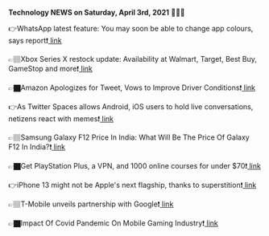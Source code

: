<b>Technology NEWS on Saturday, April 3rd, 2021</b> 📡📡📡 

👉WhatsApp latest feature: You may soon be able to change app colours, says report❗️<a href='https://techblock.club/?p=11058'> link</a>

👉🏽Xbox Series X restock update: Availability at Walmart, Target, Best Buy, GameStop and more❗️<a href='https://techblock.club/?p=11060'> link</a>

👉🏿Amazon Apologizes for Tweet, Vows to Improve Driver Conditions❗️<a href='https://techblock.club/?p=11062'> link</a>

👉As Twitter Spaces allows Android, iOS users to hold live conversations, netizens react with memes❗️<a href='https://techblock.club/?p=11064'> link</a>

👉🏽Samsung Galaxy F12 Price In India: What Will Be The Price Of Galaxy F12 In India?❗️<a href='https://techblock.club/?p=11066'> link</a>

👉🏿Get PlayStation Plus, a VPN, and 1000 online courses for under $70❗️<a href='https://techblock.club/?p=11068'> link</a>

👉iPhone 13 might not be Apple's next flagship, thanks to superstition❗️<a href='https://techblock.club/?p=11070'> link</a>

👉🏽T-Mobile unveils partnership with Google❗️<a href='https://techblock.club/?p=11072'> link</a>

👉🏿Impact Of Covid Pandemic On Mobile Gaming Industry❗️<a href='https://techblock.club/?p=11074'> link</a>

